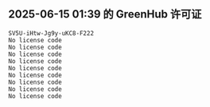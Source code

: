 ## 2025-06-15 01:39 的 GreenHub 许可证
```
SV5U-iHtw-Jg9y-uKC8-F222
No license code
No license code
No license code
No license code
No license code
No license code
No license code
No license code
No license code
```
